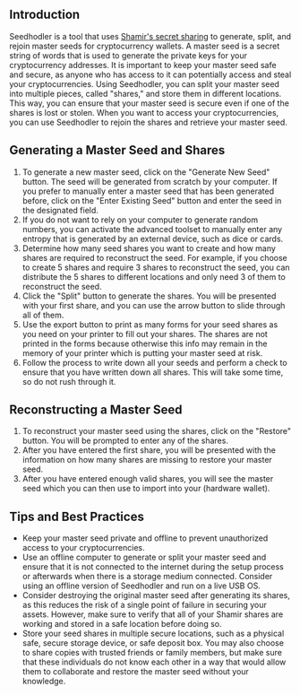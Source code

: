 ## Introduction

Seedhodler is a tool that uses [Shamir's secret sharing](https://en.wikipedia.org/wiki/Shamir%27s_Secret_Sharing) to generate, split, and rejoin master seeds for cryptocurrency wallets. A master seed is a secret string of words that is used to generate the private keys for your cryptocurrency addresses. It is important to keep your master seed safe and secure, as anyone who has access to it can potentially access and steal your cryptocurrencies.
Using Seedhodler, you can split your master seed into multiple pieces, called "shares," and store them in different locations. This way, you can ensure that your master seed is secure even if one of the shares is lost or stolen. When you want to access your cryptocurrencies, you can use Seedhodler to rejoin the shares and retrieve your master seed.

## Generating a Master Seed and Shares

1. To generate a new master seed, click on the "Generate New Seed" button. The seed will be generated from scratch by your computer. If you prefer to manually enter a master seed that has been generated before, click on the "Enter Existing Seed" button and enter the seed in the designated field.
2. If you do not want to rely on your computer to generate random numbers, you can activate the advanced toolset to manually enter any entropy that is generated by an external device, such as dice or cards.
3. Determine how many seed shares you want to create and how many shares are required to reconstruct the seed. For example, if you choose to create 5 shares and require 3 shares to reconstruct the seed, you can distribute the 5 shares to different locations and only need 3 of them to reconstruct the seed.
4. Click the "Split" button to generate the shares. You will be presented with your first share, and you can use the arrow button to slide through all of them.
5. Use the export button to print as many forms for your seed shares as you need on your printer to fill out your shares. The shares are not printed in the forms because otherwise this info may remain in the memory of your printer which is putting your master seed at risk.
6. Follow the process to write down all your seeds and perform a check to ensure that you have written down all shares. This will take some time, so do not rush through it.

## Reconstructing a Master Seed

1. To reconstruct your master seed using the shares, click on the "Restore" button. You will be prompted to enter any of the shares.
2. After you have entered the first share, you will be presented with the information on how many shares are missing to restore your master seed.
3. After you have entered enough valid shares, you will see the master seed which you can then use to import into your (hardware wallet).

## Tips and Best Practices

- Keep your master seed private and offline to prevent unauthorized access to your cryptocurrencies.
- Use an offline computer to generate or split your master seed and ensure that it is not connected to the internet during the setup process or afterwards when there is a storage medium connected. Consider using an offline version of Seedhodler and run on a live USB OS.
- Consider destroying the original master seed after generating its shares, as this reduces the risk of a single point of failure in securing your assets. However, make sure to verify that all of your Shamir shares are working and stored in a safe location before doing so.
- Store your seed shares in multiple secure locations, such as a physical safe, secure storage device, or safe deposit box. You may also choose to share copies with trusted friends or family members, but make sure that these individuals do not know each other in a way that would allow them to collaborate and restore the master seed without your knowledge.
